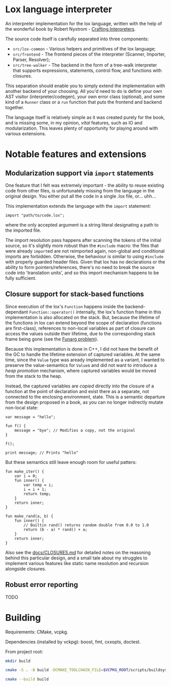 # Lox language interpreter

An interpreter implementation for the lox language, written with the help of the wonderful book by Robert Nystrom - [Crafting Interpreters](https://craftinginterpreters.com/).

The source code itself is carefully separated into three components:
- `src/lox-common` - Various helpers and primitives of the lox language;
- `src/frontend` - The frontend pieces of the interpreter (Scanner, Importer, Parser, Resolver);
- `src/tree-walker` - The backend in the form of a tree-walk interpreter that supports expressions, statements, control flow, and functions with closures.

This separation should enable you to simply extend the implementation with another backend of your choosing. All you'd need to do is define your own AST visitor (interpreter/codegen), your own error class (optional), and some kind of a `Runner` class or a `run` function that puts the frontend and backend together.

The language itself is relatively simple as it was created purely for the book, and is missing some, in my opinion, *vital* features, such as IO and modularization. This leaves plenty of opportunity for playing around with various extensions.

# Notable features and extensions

## Modularization support via `import` statements

One feature that I felt was extremely important - the ability to reuse existing code from other files, is unfortunately missing from the language in the original design. You either put all the code in a single .lox file, or... uhh...

This implementation extends the language with the `import` statement:
```
import "path/to/code.lox";
```
where the only accepted argument is a string literal designating a path to the imported file.

The import resolution pass happens after scanning the tokens of the initial source, so it's slightly more robust than the `#include` macro: the files that were already `import`ed are not reimported again, non-global and conditional imports are forbidden. Otherwise, the behaviour is similar to using `#include` with properly guarded header files. Given that lox has no declarations or the ability to form pointers/references, there's no need to break the source code into 'translation units', and so this import mechanism happens to be fully sufficient.


## Closure support for stack-based functions

Since execution of the lox's `Function` happens inside the backend-dependant `Function::operator()` internally, the lox's function frame in this implementation is also allocated on the stack. But, because the lifetime of the functions in lox can extend beyond the scope of declaration (functions are first-class), references to non-local variables as part of closure can access the values outside their lifetime, due to the corresponding stack frame being gone
(see the [Funarg problem](https://en.wikipedia.org/wiki/Funarg_problem)).

Because this implementation is done in C++, I did not have the benefit of the GC to handle the lifetime extension of captured variables. At the same time, since the `Value` type was aready implemented as a variant, I wanted to preserve the value-semantics for `Value`s and did not want to introduce a *heap promotion* mechanism, where captured variables would be moved from the stack to the heap.

Instead, the captured variables are *copied* directly into the closure of a function at the point of declaration and exist there as a separate, not connected to the enclosing environment, state. This is a semantic departure from the design proposed in a book, as you can no longer indirectly mutate non-local state:

```lox
var message = "hello";

fun f() {
    message = "bye"; // Modifies a copy, not the original
}

f();

print message; // Prints "hello"
```

But these semantics still leave enough room for useful patters:

```lox
fun make_iter() {
    var i = 0;
    fun inner() {
        var temp = i;
        i = i + 1;
        return temp;
    }
    return inner;
}

fun make_rand(a, b) {
    fun inner() {
        // Builtin rand() returns random double from 0.0 to 1.0
        return (b - a) * rand() + a;
    }
    return inner;
}
```

Also see the [docs/CLOSURES.md](docs/CLOSURES.md) for detailed notes on the reasoning behind this particular design, and a small tale about my struggles to implement various features like static name resolution and recursion alongside closures.

## Robust error reporting

 TODO

# Building

Requirements:
CMake, vcpkg.

Dependencies (installed by vckpg):
boost, fmt, cxxopts, doctest.

From project root:
```bash
mkdir build

cmake -S . -B build -DCMAKE_TOOLCHAIN_FILE=$VCPKG_ROOT/scripts/buildsystems/vcpkg.cmake

cmake --build build
```
